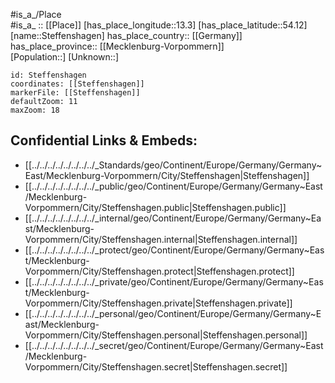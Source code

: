 ﻿---
location: [54.12,13.3] 
mapzoom: [7,12] 
mapmarker: city 
type: City
tags:
- geo/City


SpocWebEntityId: 34542
isDeleted: false
confidential: public

---
#is_a_/Place  
#is_a_ :: [[Place]] 
[has_place_longitude::13.3] 
[has_place_latitude::54.12] 
[name::Steffenshagen] 
has_place_country:: [[Germany]]  
has_place_province:: [[Mecklenburg-Vorpommern]]  
[Population::] 
[Unknown::] 


```leaflet
id: Steffenshagen
coordinates: [[Steffenshagen]] 
markerFile: [[Steffenshagen]] 
defaultZoom: 11 
maxZoom: 18
```


## Confidential Links & Embeds: 
- [[../../../../../../../../_Standards/geo/Continent/Europe/Germany/Germany~East/Mecklenburg-Vorpommern/City/Steffenshagen|Steffenshagen]] 
- [[../../../../../../../../_public/geo/Continent/Europe/Germany/Germany~East/Mecklenburg-Vorpommern/City/Steffenshagen.public|Steffenshagen.public]] 
- [[../../../../../../../../_internal/geo/Continent/Europe/Germany/Germany~East/Mecklenburg-Vorpommern/City/Steffenshagen.internal|Steffenshagen.internal]] 
- [[../../../../../../../../_protect/geo/Continent/Europe/Germany/Germany~East/Mecklenburg-Vorpommern/City/Steffenshagen.protect|Steffenshagen.protect]] 
- [[../../../../../../../../_private/geo/Continent/Europe/Germany/Germany~East/Mecklenburg-Vorpommern/City/Steffenshagen.private|Steffenshagen.private]] 
- [[../../../../../../../../_personal/geo/Continent/Europe/Germany/Germany~East/Mecklenburg-Vorpommern/City/Steffenshagen.personal|Steffenshagen.personal]] 
- [[../../../../../../../../_secret/geo/Continent/Europe/Germany/Germany~East/Mecklenburg-Vorpommern/City/Steffenshagen.secret|Steffenshagen.secret]] 
